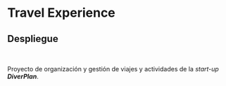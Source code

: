 # Travel Experience

## Despliegue
<br>

Proyecto de organización y gestión de viajes y actividades de la *start-up* ***DiverPlan***.